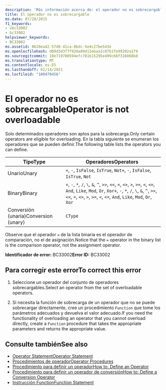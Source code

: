 ```yaml
---
description: 'Más información acerca de: el operador no es sobrecargable'
title: El operador no es sobrecargable
ms.date: 07/20/2015
f1_keywords:
- vbc33002
- bc33002
helpviewer_keywords:
- BC33002
ms.assetid: 8628ea42-57d8-41ca-8bdc-5e4c27be543e
ms.openlocfilehash: d09d3d3f7f920a09d12ebaa2c07b1fe99202a1f9
ms.sourcegitcommit: 10e719780594efc781b15295e499c66f316068b8
ms.translationtype: MT
ms.contentlocale: es-ES
ms.lasthandoff: 02/14/2021
ms.locfileid: "100478456"
---
```

# <a name="operator-is-not-overloadable"></a><span data-ttu-id="b0710-103">El operador no es sobrecargable</span><span class="sxs-lookup"><span data-stu-id="b0710-103">Operator is not overloadable</span></span>

<span data-ttu-id="b0710-104">Solo determinados operadores son aptos para la sobrecarga.</span><span class="sxs-lookup"><span data-stu-id="b0710-104">Only certain operators are eligible for overloading.</span></span> <span data-ttu-id="b0710-105">En la tabla siguiente se enumeran los operadores que se pueden definir.</span><span class="sxs-lookup"><span data-stu-id="b0710-105">The following table lists the operators you can define.</span></span>  
  
|<span data-ttu-id="b0710-106">Tipo</span><span class="sxs-lookup"><span data-stu-id="b0710-106">Type</span></span>|<span data-ttu-id="b0710-107">Operadores</span><span class="sxs-lookup"><span data-stu-id="b0710-107">Operators</span></span>|  
|----------|---------------|  
|<span data-ttu-id="b0710-108">Unario</span><span class="sxs-lookup"><span data-stu-id="b0710-108">Unary</span></span>|<span data-ttu-id="b0710-109">`+`, `-`, `IsFalse`, `IsTrue`, `Not`</span><span class="sxs-lookup"><span data-stu-id="b0710-109">`+`, `-`, `IsFalse`, `IsTrue`, `Not`</span></span>|  
|<span data-ttu-id="b0710-110">Binary</span><span class="sxs-lookup"><span data-stu-id="b0710-110">Binary</span></span>|<span data-ttu-id="b0710-111">`+`, `-`, `*`, `/`, `\`, `&`, `^`, `>>`, `<<`, `=`, `<>`, `>`, `>=`, `<`, `<=`, `And`, `Like`, `Mod`, `Or`, `Xor`</span><span class="sxs-lookup"><span data-stu-id="b0710-111">`+`, `-`, `*`, `/`, `\`, `&`, `^`, `>>`, `<<`, `=`, `<>`, `>`, `>=`, `<`, `<=`, `And`, `Like`, `Mod`, `Or`, `Xor`</span></span>|  
|<span data-ttu-id="b0710-112">Conversión (unaria)</span><span class="sxs-lookup"><span data-stu-id="b0710-112">Conversion (unary)</span></span>|`CType`|  
  
 <span data-ttu-id="b0710-113">Observe que el operador `=` de la lista binaria es el operador de comparación, no el de asignación.</span><span class="sxs-lookup"><span data-stu-id="b0710-113">Notice that the `=` operator in the binary list is the comparison operator, not the assignment operator.</span></span>  
  
 <span data-ttu-id="b0710-114">**Identificador de error:** BC33002</span><span class="sxs-lookup"><span data-stu-id="b0710-114">**Error ID:** BC33002</span></span>  
  
## <a name="to-correct-this-error"></a><span data-ttu-id="b0710-115">Para corregir este error</span><span class="sxs-lookup"><span data-stu-id="b0710-115">To correct this error</span></span>  
  
1. <span data-ttu-id="b0710-116">Seleccione un operador del conjunto de operadores sobrecargables.</span><span class="sxs-lookup"><span data-stu-id="b0710-116">Select an operator from the set of overloadable operators.</span></span>  
  
2. <span data-ttu-id="b0710-117">Si necesita la función de sobrecarga de un operador que no se puede sobrecargar directamente, cree un procedimiento `Function` que tome los parámetros adecuados y devuelva el valor adecuado.</span><span class="sxs-lookup"><span data-stu-id="b0710-117">If you need the functionality of overloading an operator that you cannot overload directly, create a `Function` procedure that takes the appropriate parameters and returns the appropriate value.</span></span>  
  
## <a name="see-also"></a><span data-ttu-id="b0710-118">Consulte también</span><span class="sxs-lookup"><span data-stu-id="b0710-118">See also</span></span>

- [<span data-ttu-id="b0710-119">Operator Statement</span><span class="sxs-lookup"><span data-stu-id="b0710-119">Operator Statement</span></span>](../language-reference/statements/operator-statement.md)
- [<span data-ttu-id="b0710-120">Procedimientos de operador</span><span class="sxs-lookup"><span data-stu-id="b0710-120">Operator Procedures</span></span>](../programming-guide/language-features/procedures/operator-procedures.md)
- [<span data-ttu-id="b0710-121">Procedimiento para definir un operador</span><span class="sxs-lookup"><span data-stu-id="b0710-121">How to: Define an Operator</span></span>](../programming-guide/language-features/procedures/how-to-define-an-operator.md)
- [<span data-ttu-id="b0710-122">Procedimiento para definir un operador de conversión</span><span class="sxs-lookup"><span data-stu-id="b0710-122">How to: Define a Conversion Operator</span></span>](../programming-guide/language-features/procedures/how-to-define-a-conversion-operator.md)
- [<span data-ttu-id="b0710-123">Instrucción Function</span><span class="sxs-lookup"><span data-stu-id="b0710-123">Function Statement</span></span>](../language-reference/statements/function-statement.md)
